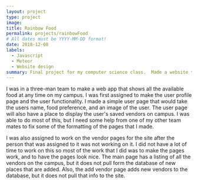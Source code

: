 ```yaml
---
layout: project
type: project
image: 
title: Rainbow Food
permalink: projects/rainbowFood
# All dates must be YYYY-MM-DD format!
date: 2018-12-08
labels:
  - Javascript
  - Meteor
  - Website design
summary: Final project for my computer science class.  Made a website that listed all the food that is available on the University of Hawaii at Manoa campus.
---
```


I was in a three-man team to make a web app that shows all the available food at any time on my campus.  I was first assigned to make the user profile page and the user functionality.  I made a simple user page that would take the users name, food preference, and an image of the user.  The user page will also have a place to display the user's saved vendors on campus.  I was able to do most of this, but I need some help from one of my other team mates to fix some of the formatting of the pages that I made.

I was also assigned to work on the vendor pages for the site after the person that was assigned to it was not working on it.  I did not have a lot of time to work on this so most of the work that I did was to make the pages work, and to have the pages look nice.  The main page has a listing of all the vendors on the campus, but it does not pull form the database of new places that are added.  Also, the add vendor page adds new vendors to the database, but it does not pull that info to the site.  
